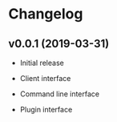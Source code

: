 Changelog
=========

v0.0.1 (2019-03-31)
-------------------

- Initial release

- Client interface

- Command line interface

- Plugin interface
